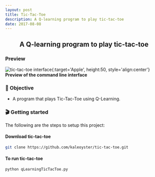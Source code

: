 ```yaml
---
layout: post
title: Tic-Tac-Toe
description: A Q-learning program to play tic-tac-toe
date: 2017-08-08
---
```

<h2 align='center'>
        A Q-learning program to play tic-tac-toe

</h2>

### Preview

![tic-tac-toe interface](../images/tic-tac-toe.png){:target='Apple', height:50, style='align:center'}
**Preview of the command line interface**

### 🎯 Objective
- A program that plays Tic-Tac-Toe using Q-Learning. 

### 🎬 Getting started
The following are the steps to setup this project:

#### Download tic-tac-toe
```zsh
git clone https://github.com/kaleoyster/tic-tac-toe.git
```
#### To run tic-tac-toe
```zsh
python qLearningTicTacToe.py
```
